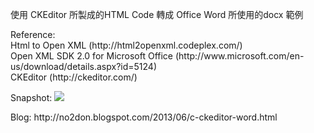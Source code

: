 <p>
使用 CKEditor 所製成的HTML Code 轉成 Office Word 所使用的docx 範例
</p>

<p>
Reference: <br />
Html to Open XML (http://html2openxml.codeplex.com/) <br />
Open XML SDK 2.0 for Microsoft Office (http://www.microsoft.com/en-us/download/details.aspx?id=5124) <br />
CKEditor (http://ckeditor.com/) <br />
</p>
<p>
Snapshot:
<img src='http://lh4.ggpht.com/-ZjYBfYfkB5I/Uawm06kYwcI/AAAAAAAAFBU/Adrr0ciCjTo/2013-06-03_125553_thumb%25255B1%25255D.jpg' />
</p>

<p>
Blog:
http://no2don.blogspot.com/2013/06/c-ckeditor-word.html
</p>
